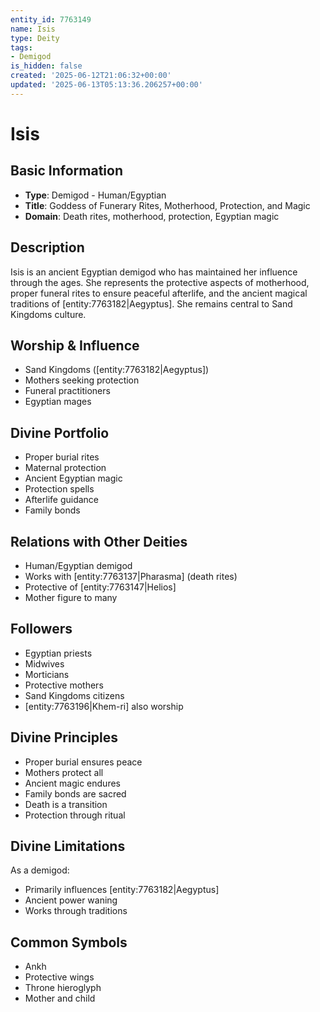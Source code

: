 ```yaml
---
entity_id: 7763149
name: Isis
type: Deity
tags:
- Demigod
is_hidden: false
created: '2025-06-12T21:06:32+00:00'
updated: '2025-06-13T05:13:36.206257+00:00'
---
```


# Isis

## Basic Information

- **Type**: Demigod - Human/Egyptian
- **Title**: Goddess of Funerary Rites, Motherhood, Protection, and Magic
- **Domain**: Death rites, motherhood, protection, Egyptian magic

## Description

Isis is an ancient Egyptian demigod who has maintained her influence through the ages. She represents the protective aspects of motherhood, proper funeral rites to ensure peaceful afterlife, and the ancient magical traditions of [entity:7763182|Aegyptus]. She remains central to Sand Kingdoms culture.

## Worship & Influence

- Sand Kingdoms ([entity:7763182|Aegyptus])
- Mothers seeking protection
- Funeral practitioners
- Egyptian mages

## Divine Portfolio

- Proper burial rites
- Maternal protection
- Ancient Egyptian magic
- Protection spells
- Afterlife guidance
- Family bonds

## Relations with Other Deities

- Human/Egyptian demigod
- Works with [entity:7763137|Pharasma] (death rites)
- Protective of [entity:7763147|Helios]
- Mother figure to many

## Followers

- Egyptian priests
- Midwives
- Morticians
- Protective mothers
- Sand Kingdoms citizens
- [entity:7763196|Khem-ri] also worship

## Divine Principles

- Proper burial ensures peace
- Mothers protect all
- Ancient magic endures
- Family bonds are sacred
- Death is a transition
- Protection through ritual

## Divine Limitations

As a demigod:

- Primarily influences [entity:7763182|Aegyptus]
- Ancient power waning
- Works through traditions

## Common Symbols

- Ankh
- Protective wings
- Throne hieroglyph
- Mother and child